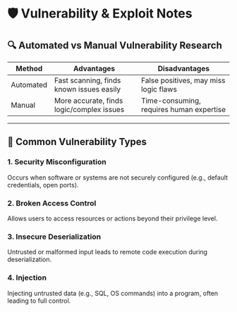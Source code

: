 # 🛡️ Vulnerability & Exploit Notes

## 🔍 Automated vs Manual Vulnerability Research

| Method       | Advantages                                | Disadvantages                                |
|--------------|--------------------------------------------|----------------------------------------------|
| Automated    | Fast scanning, finds known issues easily   | False positives, may miss logic flaws         |
| Manual       | More accurate, finds logic/complex issues  | Time-consuming, requires human expertise      |

---

## 🧠 Common Vulnerability Types

### 1. Security Misconfiguration
Occurs when software or systems are not securely configured (e.g., default credentials, open ports).

### 2. Broken Access Control
Allows users to access resources or actions beyond their privilege level.

### 3. Insecure Deserialization
Untrusted or malformed input leads to remote code execution during deserialization.

### 4. Injection
Injecting untrusted data (e.g., SQL, OS commands) into a program, often leading to full control.

